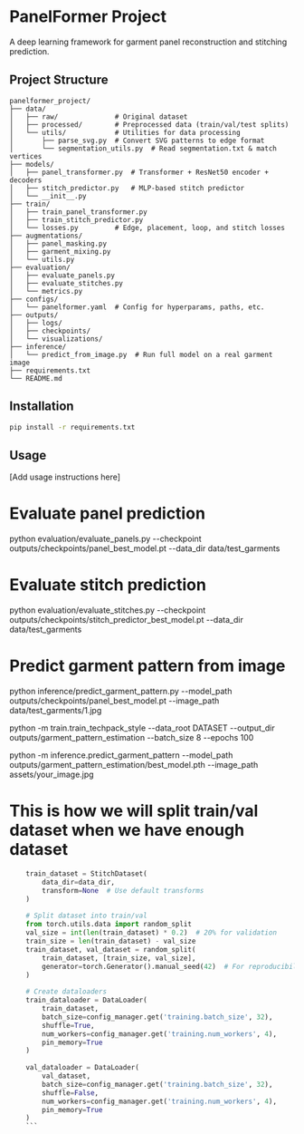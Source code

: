 # PanelFormer Project

A deep learning framework for garment panel reconstruction and stitching prediction.

## Project Structure

```
panelformer_project/
├── data/
│   ├── raw/              # Original dataset
│   ├── processed/        # Preprocessed data (train/val/test splits)
│   └── utils/            # Utilities for data processing
│       ├── parse_svg.py  # Convert SVG patterns to edge format
│       └── segmentation_utils.py  # Read segmentation.txt & match vertices
├── models/
│   ├── panel_transformer.py  # Transformer + ResNet50 encoder + decoders
│   ├── stitch_predictor.py   # MLP-based stitch predictor
│   └── __init__.py
├── train/
│   ├── train_panel_transformer.py
│   ├── train_stitch_predictor.py
│   └── losses.py         # Edge, placement, loop, and stitch losses
├── augmentations/
│   ├── panel_masking.py
│   ├── garment_mixing.py
│   └── utils.py
├── evaluation/
│   ├── evaluate_panels.py
│   ├── evaluate_stitches.py
│   └── metrics.py
├── configs/
│   └── panelformer.yaml  # Config for hyperparams, paths, etc.
├── outputs/
│   ├── logs/
│   ├── checkpoints/
│   └── visualizations/
├── inference/
│   └── predict_from_image.py  # Run full model on a real garment image
├── requirements.txt
└── README.md
```

## Installation

```bash
pip install -r requirements.txt
```

## Usage

[Add usage instructions here]

# Evaluate panel prediction
python evaluation/evaluate_panels.py --checkpoint outputs/checkpoints/panel_best_model.pt --data_dir data/test_garments

# Evaluate stitch prediction
python evaluation/evaluate_stitches.py --checkpoint outputs/checkpoints/stitch_predictor_best_model.pt --data_dir data/test_garments


# Predict garment pattern from image
python inference/predict_garment_pattern.py --model_path outputs/checkpoints/panel_best_model.pt --image_path data/test_garments/1.jpg


python -m train.train_techpack_style --data_root DATASET --output_dir outputs/garment_pattern_estimation --batch_size 8 --epochs 100

python -m inference.predict_garment_pattern --model_path outputs/garment_pattern_estimation/best_model.pth --image_path assets/your_image.jpg

# This is how we will split train/val dataset when we have enough dataset
```python
    train_dataset = StitchDataset(
        data_dir=data_dir,
        transform=None  # Use default transforms
    )
    
    # Split dataset into train/val
    from torch.utils.data import random_split
    val_size = int(len(train_dataset) * 0.2)  # 20% for validation
    train_size = len(train_dataset) - val_size
    train_dataset, val_dataset = random_split(
        train_dataset, [train_size, val_size],
        generator=torch.Generator().manual_seed(42)  # For reproducibility
    )
    
    # Create dataloaders
    train_dataloader = DataLoader(
        train_dataset,
        batch_size=config_manager.get('training.batch_size', 32),
        shuffle=True,
        num_workers=config_manager.get('training.num_workers', 4),
        pin_memory=True
    )
    
    val_dataloader = DataLoader(
        val_dataset,
        batch_size=config_manager.get('training.batch_size', 32),
        shuffle=False,
        num_workers=config_manager.get('training.num_workers', 4),
        pin_memory=True
    )
    ```